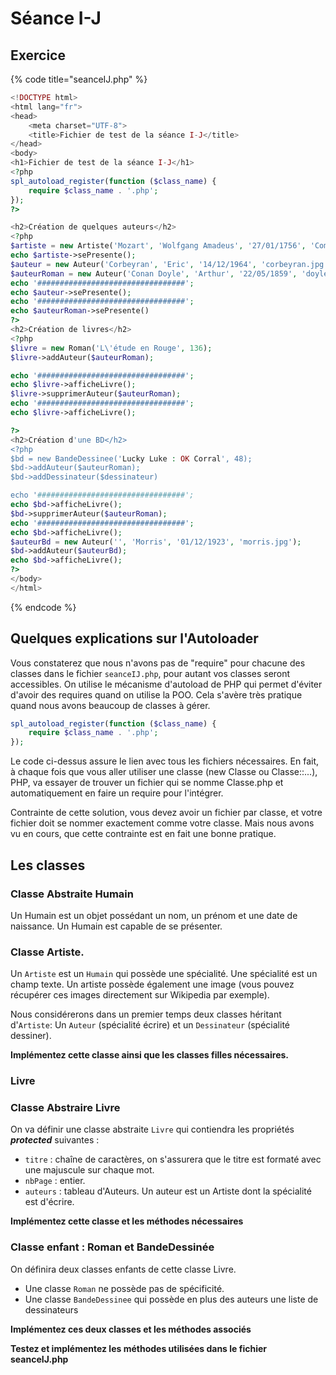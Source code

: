 # Séance I-J

##

## Exercice

{% code title="seanceIJ.php" %}
```php
<!DOCTYPE html>
<html lang="fr">
<head>
    <meta charset="UTF-8">
    <title>Fichier de test de la séance I-J</title>
</head>
<body>
<h1>Fichier de test de la séance I-J</h1>
<?php
spl_autoload_register(function ($class_name) {
    require $class_name . '.php';
});
?>

<h2>Création de quelques auteurs</h2>
<?php
$artiste = new Artiste('Mozart', 'Wolfgang Amadeus', '27/01/1756', 'Compositeur', 'mozart.jpg');
echo $artiste->sePresente();
$auteur = new Auteur('Corbeyran', 'Eric', '14/12/1964', 'corbeyran.jpg');
$auteurRoman = new Auteur('Conan Doyle', 'Arthur', '22/05/1859', 'doyle.jpg');
echo '#################################';
echo $auteur->sePresente();
echo '#################################';
echo $auteurRoman->sePresente()
?>
<h2>Création de livres</h2>
<?php
$livre = new Roman('L\'étude en Rouge', 136);
$livre->addAuteur($auteurRoman);

echo '#################################';
echo $livre->afficheLivre();
$livre->supprimerAuteur($auteurRoman);
echo '#################################';
echo $livre->afficheLivre();

?>
<h2>Création d'une BD</h2>
<?php
$bd = new BandeDessinee('Lucky Luke : OK Corral', 48);
$bd->addAuteur($auteurRoman);
$bd->addDessinateur($dessinateur)

echo '#################################';
echo $bd->afficheLivre();
$bd->supprimerAuteur($auteurRoman);
echo '#################################';
echo $bd->afficheLivre();
$auteurBd = new Auteur('', 'Morris', '01/12/1923', 'morris.jpg');
$bd->addAuteur($auteurBd);
echo $bd->afficheLivre();
?>
</body>
</html>

```
{% endcode %}

## Quelques explications sur l'Autoloader

Vous constaterez que nous n'avons pas de "require" pour chacune des classes dans le fichier `seanceIJ.php`, pour autant vos classes seront accessibles. On utilise le mécanisme d'autoload de PHP qui permet d'éviter d'avoir des requires quand on utilise la POO. Cela s'avère très pratique quand nous avons beaucoup de classes à gérer.

```php
spl_autoload_register(function ($class_name) {
    require $class_name . '.php';
});
```

Le code ci-dessus assure le lien avec tous les fichiers nécessaires. En fait, à chaque fois que vous aller utiliser une classe (new Classe ou Classe::...), PHP, va essayer de trouver un fichier qui se nomme Classe.php et automatiquement en faire un require pour l'intégrer.

Contrainte de cette solution, vous devez avoir un fichier par classe, et votre fichier doit se nommer exactement comme votre classe. Mais nous avons vu en cours, que cette contrainte est en fait une bonne pratique.&#x20;

## Les classes

### Classe Abstraite Humain

Un Humain est un objet possédant un nom, un prénom et une date de naissance. Un Humain est capable de se présenter.

### Classe Artiste.

Un `Artiste` est un `Humain` qui possède une spécialité. Une spécialité est un champ texte. Un artiste possède également une image (vous pouvez récupérer ces images directement sur Wikipedia par exemple).

Nous considérerons dans un premier temps deux classes héritant d'`Artiste`: Un `Auteur` (spécialité écrire) et un `Dessinateur` (spécialité dessiner).

**Implémentez cette classe ainsi que les classes filles nécessaires.**

### Livre

### Classe Abstraire Livre

On va définir une classe abstraite `Livre` qui contiendra les propriétés _**protected**_ suivantes :

* `titre` : chaîne de caractères, on s'assurera que le titre est formaté avec une majuscule sur chaque mot.
* `nbPage` : entier.
* `auteurs` : tableau d'Auteurs. Un auteur est un Artiste dont la spécialité est d'écrire.

**Implémentez cette classe et les méthodes nécessaires**

### Classe enfant :  Roman et BandeDessinée

On définira deux classes enfants de cette classe Livre.

* Une classe `Roman` ne possède pas de spécificité.
* Une classe `BandeDessinee` qui possède en plus des auteurs une liste de dessinateurs

**Implémentez ces deux classes et les méthodes associés**

**Testez et implémentez les méthodes utilisées dans le fichier seanceIJ.php**
